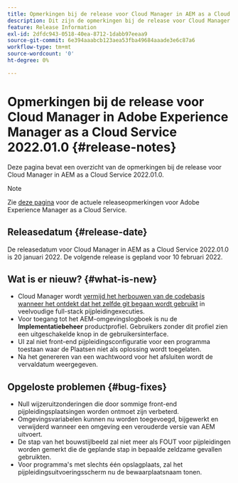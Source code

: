 ```yaml
---
title: Opmerkingen bij de release voor Cloud Manager in AEM as a Cloud Service release 2022.01.0
description: Dit zijn de opmerkingen bij de release voor Cloud Manager in AEM as a Cloud Service release 2022.01.0.
feature: Release Information
exl-id: 2dfdc943-0518-40ea-8712-1dabb97eeaa9
source-git-commit: 6e394aaabcb123aea53fba49684aaade3e6c87a6
workflow-type: tm+mt
source-wordcount: '0'
ht-degree: 0%

---
```


# Opmerkingen bij de release voor Cloud Manager in Adobe Experience Manager as a Cloud Service 2022.01.0 {#release-notes}

Deze pagina bevat een overzicht van de opmerkingen bij de release voor Cloud Manager in AEM as a Cloud Service 2022.01.0.

>[!NOTE]
>
>Zie [deze pagina](/help/release-notes/release-notes-cloud/release-notes-current.md) voor de actuele releaseopmerkingen voor Adobe Experience Manager as a Cloud Service.

## Releasedatum {#release-date}

De releasedatum voor Cloud Manager in AEM as a Cloud Service 2022.01.0 is 20 januari 2022. De volgende release is gepland voor 10 februari 2022.

## Wat is er nieuw? {#what-is-new}

* Cloud Manager wordt [vermijd het herbouwen van de codebasis wanneer het ontdekt dat het zelfde git begaan wordt gebruikt](/help/implementing/cloud-manager/getting-access-to-aem-in-cloud/setting-up-project.md#build-artifact-reuse) in veelvoudige full-stack pijpleidingexecuties.
* Voor toegang tot het AEM-omgevingslogboek is nu de **Implementatiebeheer** productprofiel. Gebruikers zonder dit profiel zien een uitgeschakelde knop in de gebruikersinterface.
* UI zal niet front-end pijpleidingsconfiguratie voor een programma toestaan waar de Plaatsen niet als oplossing wordt toegelaten.
* Na het genereren van een wachtwoord voor het afsluiten wordt de vervaldatum weergegeven.

## Opgeloste problemen {#bug-fixes}

* Null wijzeruitzonderingen die door sommige front-end pijpleidingsplaatsingen worden ontmoet zijn verbeterd.
* Omgevingsvariabelen kunnen nu worden toegevoegd, bijgewerkt en verwijderd wanneer een omgeving een verouderde versie van AEM uitvoert.
* De stap van het bouwstijlbeeld zal niet meer als FOUT voor pijpleidingen worden gemerkt die de geplande stap in bepaalde zeldzame gevallen gebruikten.
* Voor programma&#39;s met slechts één opslagplaats, zal het pijpleidingsuitvoeringsscherm nu de bewaarplaatsnaam tonen.
